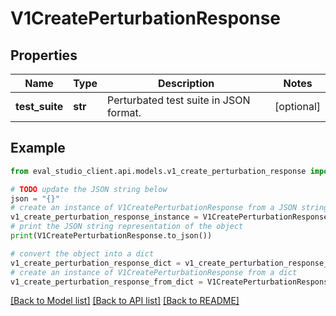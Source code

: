 # V1CreatePerturbationResponse


## Properties

Name | Type | Description | Notes
------------ | ------------- | ------------- | -------------
**test_suite** | **str** | Perturbated test suite in JSON format. | [optional] 

## Example

```python
from eval_studio_client.api.models.v1_create_perturbation_response import V1CreatePerturbationResponse

# TODO update the JSON string below
json = "{}"
# create an instance of V1CreatePerturbationResponse from a JSON string
v1_create_perturbation_response_instance = V1CreatePerturbationResponse.from_json(json)
# print the JSON string representation of the object
print(V1CreatePerturbationResponse.to_json())

# convert the object into a dict
v1_create_perturbation_response_dict = v1_create_perturbation_response_instance.to_dict()
# create an instance of V1CreatePerturbationResponse from a dict
v1_create_perturbation_response_from_dict = V1CreatePerturbationResponse.from_dict(v1_create_perturbation_response_dict)
```
[[Back to Model list]](../README.md#documentation-for-models) [[Back to API list]](../README.md#documentation-for-api-endpoints) [[Back to README]](../README.md)


